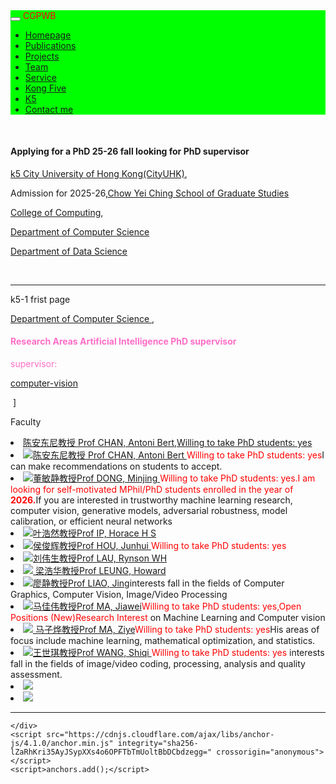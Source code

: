   <html>
<head>
  <meta charset="utf-8" />
  <meta name="author" content="persional homepage" />
  <meta name="viewport" content="width=device-width, initial-scale=1.0" />
   <meta name="google-site-verification" content="4aUJl2I7hcddtjYkcxpnrotZMt3zwgFPboCdEiZsUc0" />
  <link href="https://apps.bdimg.com/libs/bootstrap/3.3.4/css/bootstrap.min.css" rel="stylesheet" />
  <title>zhouzhonghong - Wuhan University</title>
   <link href="../static/bootstrap/css/bootstrap.css" rel="stylesheet" />
   <link href="../static/xin.css" rel="stylesheet" />
</head>  
<!--****************-->
<body>
  <title>k5</title>
  <link href="../static/bootstrap/css/bootstrap.css" rel="stylesheet" />
  <link href="../static/xin.css" rel="stylesheet" />
  
<body>
  <nav class="navbar navbar-inverse navbar-fixed-top">
   <nav style="background-color:#00ff00;hieght:120px;">
    <div class="container">
      <div class="navbar-header">
        <button type="button" class="navbar-toggle" data-toggle="collapse" data-target=".navbar-collapse">
          <span class="icon-bar"></span>
          <span class="icon-bar"></span>
          <span class="icon-bar"></span>
        </button>
        <span class="navbar-brand">
          <font color="#ff0000">CGPWB</font>
        </span>
      </div>
<!--****************-->
<div class="navbar-collapse collapse">
        <ul class="nav navbar-nav">
           <li><a href="../index.html">Homepage</a></li>
           <li><a href="../publications">Publications</a></li>
           <li><a href="../Projects">Projects</a></li>
           <li><a href="../team">Team</a></li>
           <!--li><a href="../teaching">Teaching</a></li-->
           <li><a href="../service">Service</a></li>
           <li><a href="../Kong five">Kong Five</a></li>
           <li class="active"><a href="k5">K5</a></li>   
           <li><a href="../Contact me">Contact me</a></li>
        </ul>
      </div>
     </div>
   </nav>
  </nav> 
</body>
<!--****************-->
<div class="container" style="margin-top: 50px;"> 
   <h4>Applying for a PhD 25-26 fall looking for PhD supervisor</h4>
  <p> <a href="https://www.cityu.edu.hk/"> k5  City University of Hong Kong(CityUHK)</a>,</p>  
<p> Admission for 2025-26,<a href=" https://www.cityu.edu.hk/sgs/">Chow Yei Ching School of Graduate Studies</a> </p>
<p><a href="https://www.cityu.edu.hk/cc/ ">College of Computing</a>,</p> 
<p><a href="https://www.cityu.edu.hk/cs/"> Department of Computer Science</a></p> 
<p><a href="https://www.ds.cityu.edu.hk/">Department of Data Science</a></p><br />
 <hr noshade="" />
<p> k5-1 frist page</p>

 <p> <a href="https://www.cityu.edu.hk/cs/ "> Department of Computer Science </a>,</p> 
 <h4><font color="#ff6ec7">Research Areas Artificial Intelligence PhD supervisor </font></h4>
    <font color="#ff6ec7">supervisor:</font> 
 <p><a href=" https://www.cs.cityu.edu.hk/research/research-areas/computer-vision">computer-vision</a></p>
      <span>&nbsp;]&nbsp;</span>                                                                                                   
<p> Faculty</p> 
<li><a href="https://scholars.cityu.edu.hk/en/persons/antoni-bert-chan(4f4a27a4-fd63-4ee5-b64e-4e34b764027a).html/">陈安东尼教授 Prof CHAN, Antoni Bert,Willing to take PhD students: yes</a></li>
 <li> <img src="../k2/redball.gif" /><a href=" http://visal.cs.cityu.edu.hk/jobs/">陈安东尼教授 Prof CHAN, Antoni Bert </a><font color="#ff0000">Willing to take PhD students: yes</font >I can make recommendations on students to accept.</li>
 <li> <img src="../k2/redball.gif" /><a href=" https://www.cs.cityu.edu.hk/~minjdong/">董敏静教授Prof DONG, Minjing </a><font color="#ff0000">Willing to take PhD students: yes.I am looking for self-motivated MPhil/PhD students enrolled in the year of<b> 2026.</b></font>If you are interested in trustworthy machine learning research, computer vision, generative models, adversarial robustness, model calibration, or efficient neural networks</li>
 <li> <img src="../k2/redball.gif" /><a href=" https://www.cityu.edu.hk/stfprofile/cship.htm">叶浩然教授Prof IP, Horace H S </a><font color="#ff0000"></font> </li>
 <li> <img src="../k2/redball.gif" /><a href=" https://scholars.cityu.edu.hk/en/persons/junhui-hou(1e5e437a-b84d-471d-af08-5f13a2d0b1c3).html">侯俊辉教授Prof HOU, Junhui </a><font color="#ff0000">Willing to take PhD students: yes</font></li> 
 <li> <img src="../k2/redball.gif" /><a href=" https://www.cs.cityu.edu.hk/~rynson/">刘伟生教授Prof LAU, Rynson WH</a> <font color="#ff0000"></font> </li>
 <li> <img src="../k2/redball.gif" /><a href=" "> 梁浩华教授Prof LEUNG, Howard</a><font color="#ff0000"></font></li>
 <li> <img src="../k2/redball.gif" /><a href="https://scholars.cityu.edu.hk/en/persons/jing-liao(45757c38-f737-420d-8a7f-73b58d30c1fd).html ">廖静教授Prof LIAO, Jing</a>interests fall in the fields of Computer Graphics, Computer Vision, Image/Video Processing<font color="#ff0000"></font></li>
 <li> <img src="../k2/redball.gif" /><a href="https://www.cs.cityu.edu.hk/~jiaweima/ ">马佳伟教授Prof MA, Jiawei</a><font color="#ff0000">Willing to take PhD students: yes,Open Positions (New)Research Interest</font> on Machine Learning and Computer vision</li>
   <li> <img src="../k2/redball.gif" /><a href=" https://scholars.cityu.edu.hk/en/persons/ziye-ma(00a1dafa-1b4c-4def-957b-e1dcb661fc0d).html "> 马子烨教授Prof MA, Ziye</a><font color="#ff0000">Willing to take PhD students: yes</font>His areas of focus include machine learning, mathematical optimization, and statistics. </li> 
<li> <img src="../k2/redball.gif" /><a href=" https://scholars.cityu.edu.hk/en/persons/shiqi-wang(78640ee3-78bd-4ec2-bb65-ccfc5cb44918).html">王世琪教授Prof WANG, Shiqi </a><font color="#ff0000">Willing to take PhD students: yes</font> interests fall in the fields of image/video coding, processing, analysis and quality assessment.</li>


   <li> <img src="../k2/redball.gif" /><a href=" ">  </a><font color="#ff0000"></font></li>

   <li> <img src="../k2/redball.gif" /><a href=" "> </a><font color="#ff0000"></font></li>



   
 <p>   </p>
 <p>  </p>
 <p>  </p>
 <p>  </p>
 <p>   </p>
 <p>   </p>

 
 </div>










  </div>
 <hr noshade="" /> 


   
 <div class="centers">
     <ul class=" clearfix"> 
     </ul>
 </div>

</div></body></html>


      
    </div>
    <script src="https://cdnjs.cloudflare.com/ajax/libs/anchor-js/4.1.0/anchor.min.js" integrity="sha256-lZaRhKri35AyJSypXXs4o6OPFTbTmUoltBbDCbdzegg=" crossorigin="anonymous"></script>
    <script>anchors.add();</script>
  </body>
</html>





